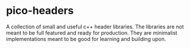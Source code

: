 # pico-headers
A collection of small and useful c++ header libraries. The libraries are not meant to be full featured and ready for production. They are minimalist implementations meant to be good for learning and building upon.
